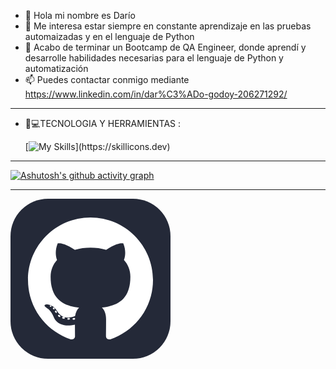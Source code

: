 
- 👋 Hola mi nombre es Darío
- 👀 Me interesa estar siempre en constante aprendizaje en las pruebas automaizadas y en el lenguaje de Python
- 🌱 Acabo de terminar un Bootcamp de QA Engineer, donde aprendí y desarrolle habilidades necesarias para el lenguaje de Python y automatización
- 📫 Puedes contactar conmigo mediante https://www.linkedin.com/in/dar%C3%ADo-godoy-206271292/
________________________________________________________________________________________________________________
- 🧰💻TECNOLOGIA Y HERRAMIENTAS :
  
  [![My Skills](https://skillicons.dev/icons?i=js,html,css,postgres,postman,pycharm,)](https://skillicons.dev)

_______________________________________________________________________________________________________________
[![Ashutosh's github activity graph](https://github-readme-activity-graph.vercel.app/graph?username=Ashutosh00710)](https://github.com/ashutosh00710/github-readme-activity-graph)

________________________________________________________________________________________________________________


<svg width="256" height="256" viewBox="0 0 256 256" fill="none" xmlns="http://www.w3.org/2000/svg">
<rect width="256" height="256" rx="60" fill="#242938"/>
<path d="M128.001 30C72.7791 30 28 74.7708 28 130.001C28 174.184 56.6533 211.668 96.3867 224.891C101.384 225.817 103.219 222.722 103.219 220.081C103.219 217.696 103.126 209.819 103.083 201.463C75.2631 207.512 69.3927 189.664 69.3927 189.664C64.8437 178.105 58.2894 175.032 58.2894 175.032C49.2163 168.825 58.9733 168.953 58.9733 168.953C69.0151 169.658 74.3026 179.258 74.3026 179.258C83.2217 194.546 97.6965 190.126 103.403 187.571C104.301 181.107 106.892 176.696 109.752 174.199C87.5405 171.67 64.1913 163.095 64.1913 124.778C64.1913 113.86 68.0977 104.939 74.4947 97.9362C73.4564 95.4175 70.0335 85.2465 75.4635 71.4722C75.4635 71.4722 83.8609 68.7845 102.971 81.7226C110.948 79.5069 119.502 78.3958 128.001 78.3577C136.499 78.3958 145.061 79.5069 153.052 81.7226C172.139 68.7845 180.525 71.4722 180.525 71.4722C185.968 85.2465 182.544 95.4175 181.505 97.9362C187.917 104.939 191.797 113.86 191.797 124.778C191.797 163.187 168.403 171.644 146.135 174.119C149.722 177.223 152.918 183.308 152.918 192.638C152.918 206.018 152.802 216.787 152.802 220.081C152.802 222.742 154.602 225.86 159.671 224.878C199.383 211.64 228 174.169 228 130.001C228 74.7708 183.227 30 128.001 30ZM65.4536 172.453C65.2333 172.95 64.4517 173.099 63.7396 172.758C63.0143 172.432 62.6069 171.754 62.8421 171.256C63.0574 170.744 63.8406 170.602 64.5643 170.945C65.2913 171.271 65.7053 171.955 65.4536 172.453ZM70.3725 176.842C69.8956 177.285 68.9633 177.079 68.3307 176.38C67.6766 175.683 67.554 174.751 68.0376 174.302C68.5294 173.86 69.4336 174.067 70.0893 174.764C70.7434 175.47 70.8709 176.395 70.3725 176.842ZM73.7471 182.458C73.1344 182.884 72.1325 182.485 71.5132 181.595C70.9004 180.706 70.9004 179.64 71.5264 179.212C72.1474 178.785 73.1344 179.169 73.762 180.052C74.373 180.956 74.373 182.023 73.7471 182.458ZM79.4542 188.962C78.9061 189.566 77.7386 189.404 76.8841 188.579C76.0098 187.773 75.7663 186.629 76.3161 186.024C76.8709 185.418 78.045 185.589 78.9061 186.407C79.7738 187.211 80.0387 188.364 79.4542 188.962ZM86.8301 191.157C86.5883 191.941 85.4639 192.297 84.3312 191.964C83.2002 191.621 82.46 190.704 82.6885 189.912C82.9237 189.124 84.053 188.753 85.194 189.109C86.3234 189.45 87.0652 190.361 86.8301 191.157ZM95.2242 192.089C95.2523 192.913 94.2919 193.597 93.1029 193.612C91.9073 193.639 90.9402 192.971 90.9269 192.16C90.9269 191.327 91.8659 190.65 93.0615 190.63C94.2505 190.607 95.2242 191.269 95.2242 192.089ZM103.47 191.773C103.613 192.577 102.787 193.404 101.606 193.624C100.445 193.836 99.3702 193.339 99.2229 192.541C99.0788 191.716 99.92 190.89 101.079 190.676C102.262 190.471 103.32 190.955 103.47 191.773Z" fill="white"/>
</svg>
